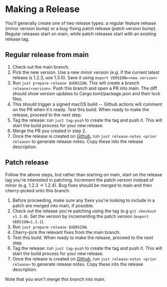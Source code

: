 # Making a Release

You'll generally create one of two release types: a regular feature release (minor version bump) or a bug-fixing patch release (patch version bump). Regular releases start on main, while patch releases start with an existing release tag.

## Regular release from main

1. Check out the main branch.
2. Pick the new version. Use a new minor version (e.g. if the current latest release is 1.2.3, use 1.3.0). Save it using `export VERSION=<new version>`
3. Run `just prepare-release $VERSION`. This will create a branch `release/<version>`. Push this branch and open a PR into main. The diff should show version updates to Cargo.toml/package.json and their lock files.
4. This should trigger a signed macOS build -- Github actions will comment on the PR when it's ready. Test this build. When ready to make the release, proceed to the next step.
5. Tag the release: run `just tag-push` to create the tag and push it. This will start the build process for your new release.
6. Merge the PR you created in step 2.
7. Once the release is created on [Github](https://github.com/block/goose/releases), run `just release-notes <prior release>` to generate release notes. Copy these into the release description.

## Patch release

Follow the above steps, but rather than starting on main, start on the release tag you're interested in patching. Increment the patch version instead of minor (e.g. 1.2.3 -> 1.2.4). Bug fixes should be merged to main and then cherry-picked onto this branch.

1. Before proceeding, make sure any fixes you're looking to include in a patch are merged into main, if possible.
2. Check out the release you're patching using the tag (e.g `git checkout v1.3.0`). Set the version by incrementing the patch version (`export VERSION=1.3.1`).
3. Run `just prepare-release $VERSION`.
4. Cherry-pick the relevant fixes from the main branch.
5. Test this build. When ready to make the release, proceed to the next step.
6. Tag the release: run `just tag-push` to create the tag and push it. This will start the build process for your new release.
7. Once the release is created on [Github](https://github.com/block/goose/releases), run `just release-notes <prior release>` to generate release notes. Copy these into the release description.

Note that you won't merge this branch into main.
